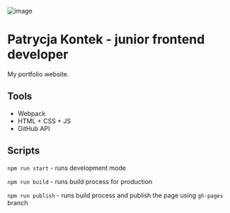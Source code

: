![image](./PK-og.png)

# Patrycja Kontek - junior frontend developer

My portfolio website.

## Tools

- Webpack
- HTML + CSS + JS
- GitHub API

## Scripts

`npm run start` - runs development mode

`npm run build` - runs build process for production

`npm run publish` - runs build process and publish the page using `gh-pages` branch